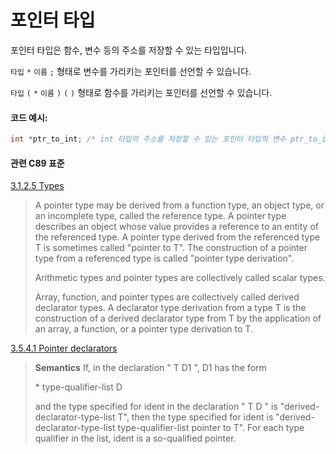 # 포인터 타입
포인터 타입은 함수, 변수 등의 주소를 저장할 수 있는 타입입니다.

`타입` `*` `이름` `;` 형태로 변수를 가리키는 포인터를 선언할 수 있습니다.

`타입` `(` `*` `이름` `)` `(` `)` 형태로 함수를 가리키는 포인터를 선언할 수 있습니다. 

#### 코드 예시:
```c
int *ptr_to_int; /* int 타입의 주소를 저장할 수 있는 포인터 타입의 변수 ptr_to_int를 선언합니다. */
```

#### 관련 C89 표준
[3.1.2.5 Types](https://port70.net/~nsz/c/c89/c89-draft.html#3.1.2.5)
> A pointer type may be derived from a function type, an object type, or an incomplete type, called the reference type.
> A pointer type describes an object whose value provides a reference to an entity of the referenced type.
> A pointer type derived from the referenced type T is sometimes called "pointer to T".
> The construction of a pointer type from a referenced type is called "pointer type derivation".
>
> Arithmetic types and pointer types are collectively called scalar types.
>
> Array, function, and pointer types are collectively called derived declarator types.
> A declarator type derivation from a type T is the construction of a derived declarator type from T
> by the application of an array, a function, or a pointer type derivation to T.

[3.5.4.1 Pointer declarators](https://port70.net/~nsz/c/c89/c89-draft.html#3.5.4.1)
> **Semantics**
> If, in the declaration " T D1 ", D1 has the form
>
> \* type-qualifier-list<opt> D
>
> and the type specified for ident in the declaration " T D " is "derived-declarator-type-list T",
> then the type specified for ident is "derived-declarator-type-list type-qualifier-list pointer to T".
> For each type qualifier in the list, ident is a so-qualified pointer. 
